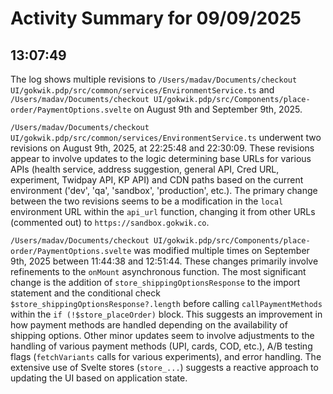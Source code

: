 # Activity Summary for 09/09/2025

## 13:07:49
The log shows multiple revisions to `/Users/madav/Documents/checkout UI/gokwik.pdp/src/common/services/EnvironmentService.ts` and `/Users/madav/Documents/checkout UI/gokwik.pdp/src/Components/place-order/PaymentOptions.svelte` on August 9th and September 9th, 2025.

`/Users/madav/Documents/checkout UI/gokwik.pdp/src/common/services/EnvironmentService.ts` underwent two revisions on August 9th, 2025, at 22:25:48 and 22:30:09.  These revisions appear to involve updates to the logic determining base URLs for various APIs (health service, address suggestion, general API, Cred URL, experiment, Twidpay API, KP API) and CDN paths based on the current environment ('dev', 'qa', 'sandbox', 'production', etc.).  The primary change between the two revisions seems to be a modification in the `local` environment URL within the `api_url` function, changing it from other URLs (commented out) to  `https://sandbox.gokwik.co`.

`/Users/madav/Documents/checkout UI/gokwik.pdp/src/Components/place-order/PaymentOptions.svelte` was modified multiple times on September 9th, 2025 between 11:44:38 and 12:51:44.  These changes primarily involve refinements to the `onMount` asynchronous function.  The most significant change is the addition of `store_shippingOptionsResponse` to the import statement and the conditional check `$store_shippingOptionsResponse?.length` before calling `callPaymentMethods` within the `if (!$store_placeOrder)` block. This suggests an improvement in how payment methods are handled depending on the availability of shipping options.  Other minor updates seem to involve adjustments to the handling of various payment methods (UPI, cards, COD, etc.), A/B testing flags (`fetchVariants` calls for various experiments), and error handling.  The extensive use of Svelte stores (`store_...`) suggests a reactive approach to updating the UI based on application state.
